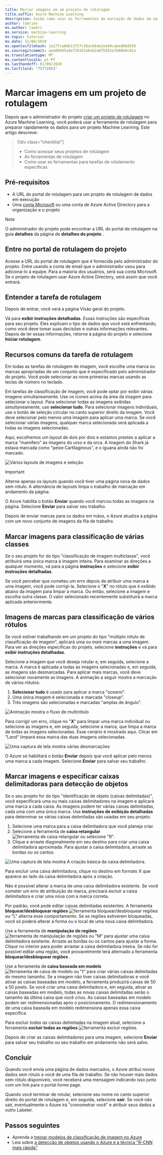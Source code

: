 ```yaml
---
title: Marcar imagens em um projeto de rotulagem
title.suffix: Azure Machine Learning
description: Saiba como usar as ferramentas de marcação de dados em um projeto de rotulagem de Azure Machine Learning.
author: lobrien
ms.author: laobri
ms.service: machine-learning
ms.topic: tutorial
ms.date: 11/04/2019
ms.openlocfilehash: 1e27fca86613757c36ac664e2e449cabed68d550
ms.sourcegitcommit: aee08b05a4e72b192a6e62a8fb581a7b08b9c02a
ms.translationtype: MT
ms.contentlocale: pt-PT
ms.lasthandoff: 01/09/2020
ms.locfileid: "75772453"
---
```

# <a name="tag-images-in-a-labeling-project"></a>Marcar imagens em um projeto de rotulagem

Depois que o administrador do projeto [criar um projeto de rotulagem](https://docs.microsoft.com/azure/machine-learning/how-to-create-labeling-projects#create-a-labeling-project) no Azure Machine Learning, você poderá usar a ferramenta de rotulagem para preparar rapidamente os dados para um projeto Machine Learning. Este artigo descreve:

> [!div class="checklist"]
> * Como acessar seus projetos de rotulagem
> * As ferramentas de rotulagem
> * Como usar as ferramentas para tarefas de rotulamento específicas

## <a name="prerequisites"></a>Pré-requisitos

* A URL do portal de rotulagem para um projeto de rotulagem de dados em execução
* Uma [conta Microsoft](https://account.microsoft.com/account) ou uma conta de Azure Active Directory para a organização e o projeto

> [!NOTE]
> O administrador do projeto pode encontrar a URL do portal de rotulagem na guia **detalhes** da página de **detalhes do projeto** .

## <a name="sign-in-to-the-projects-labeling-portal"></a>Entre no portal de rotulagem do projeto

Acesse a URL do portal de rotulagem que é fornecida pelo administrador do projeto. Entre usando a conta de email que o administrador usou para adicioná-lo à equipe. Para a maioria dos usuários, será sua conta Microsoft. Se o projeto de rotulagem usar Azure Active Directory, será assim que você entrará.

## <a name="understand-the-labeling-task"></a>Entender a tarefa de rotulagem

Depois de entrar, você verá a página Visão geral do projeto.

Vá para **exibir instruções detalhadas**. Essas instruções são específicas para seu projeto. Eles explicam o tipo de dados que você está enfrentando, como você deve tomar suas decisões e outras informações relevantes. Depois de ler essas informações, retorne à página do projeto e selecione **Iniciar rotulagem**.

## <a name="common-features-of-the-labeling-task"></a>Recursos comuns da tarefa de rotulagem

Em todas as tarefas de rotulagem de imagem, você escolhe uma marca ou marcas apropriadas de um conjunto que é especificado pelo administrador do projeto. Você pode selecionar as nove primeiras marcas usando as teclas de número no teclado.  

Em tarefas de classificação de imagem, você pode optar por exibir várias imagens simultaneamente. Use os ícones acima da área da imagem para selecionar o layout. Para selecionar todas as imagens exibidas simultaneamente, use **selecionar tudo**. Para selecionar imagens individuais, use o botão de seleção circular no canto superior direito da imagem. Você deve selecionar pelo menos uma imagem para aplicar uma marca. Se você selecionar várias imagens, qualquer marca selecionada será aplicada a todas as imagens selecionadas.

Aqui, escolhemos um layout de dois por dois e estamos prestes a aplicar a marca "mamífero" às imagens do urso e da orca. A imagem do Shark já estava marcada como "peixe Cartilaginous", e o iguana ainda não foi marcado.

![Vários layouts de imagens e seleção](./media/how-to-label-images/layouts.png)

> [!Important] 
> Alterne apenas os layouts quando você tiver uma página nova de dados sem rótulo. A alternância de layouts limpa o trabalho de marcação em andamento da página.

O Azure habilita o botão **Enviar** quando você marcou todas as imagens na página. Selecione **Enviar** para salvar seu trabalho.

Depois de enviar marcas para os dados em mãos, o Azure atualiza a página com um novo conjunto de imagens da fila de trabalho.

## <a name="tag-images-for-multi-class-classification"></a>Marcar imagens para classificação de várias classes

Se o seu projeto for do tipo "classificação de imagem multiclasse", você atribuirá uma única marca à imagem inteira. Para examinar as direções a qualquer momento, vá para a página **instruções** e selecione **exibir instruções detalhadas**.

Se você perceber que cometeu um erro depois de atribuir uma marca a uma imagem, você pode corrigi-la. Selecione o "**X**" no rótulo que é exibido abaixo da imagem para limpar a marca. Ou então, selecione a imagem e escolha outra classe. O valor selecionado recentemente substituirá a marca aplicada anteriormente.

## <a name="tag-images-for-multi-label-classification"></a>Imagens de marcas para classificação de vários rótulos

Se você estiver trabalhando em um projeto do tipo "múltiplo rótulo de classificação de imagem", aplicará uma *ou mais* marcas a uma imagem. Para ver as direções específicas do projeto, selecione **instruções** e vá para **exibir instruções detalhadas**.

Selecione a imagem que você deseja rotular e, em seguida, selecione a marca. A marca é aplicada a todas as imagens selecionadas e, em seguida, as imagens são desmarcadas. Para aplicar mais marcas, você deve selecionar novamente as imagens. A animação a seguir mostra a marcação de vários rótulos:

1. **Selecionar tudo** é usado para aplicar a marca "oceano".
1. Uma única imagem é selecionada e marcada "closeup".
1. Três imagens são selecionadas e marcadas "amplas de ângulo".

![Animação mostra o fluxo de multirótulo](./media/how-to-label-images/multilabel.gif)

Para corrigir um erro, clique no "**X**" para limpar uma marca individual ou selecione as imagens e, em seguida, selecione a marca, que limpa a marca de todas as imagens selecionadas. Esse cenário é mostrado aqui. Clicar em "Land" limpará essa marca das duas imagens selecionadas.

![Uma captura de tela mostra várias desmarcações](./media/how-to-label-images/multiple-deselection.png)

O Azure só habilitará o botão **Enviar** depois que você aplicar pelo menos uma marca a cada imagem. Selecione **Enviar** para salvar seu trabalho.

## <a name="tag-images-and-specify-bounding-boxes-for-object-detection"></a>Marcar imagens e especificar caixas delimitadoras para detecção de objetos

Se o seu projeto for do tipo "identificação de objeto (caixas delimitadas)", você especificará uma ou mais caixas delimitadores na imagem e aplicará uma marca a cada caixa. As imagens podem ter várias caixas delimitadas, cada uma com uma única marca. Use **instruções de exibição detalhadas** para determinar se várias caixas delimitadas são usadas em seu projeto.

1. Selecione uma marca para a caixa delimitadora que você planeja criar.
1. Selecione a ferramenta de **caixa retangular** ![ferramenta de caixa retangular](./media/how-to-label-images/rectangular-box-tool.png) ou selecione "R".
3. Clique e arraste diagonalmente em seu destino para criar uma caixa delimitadora aproximada. Para ajustar a caixa delimitadora, arraste as bordas ou os cantos.

![Uma captura de tela mostra A criação básica da caixa delimitadora.](./media/how-to-label-images/bounding-box-sequence.png)

Para excluir uma caixa delimitadora, clique no destino em formato X que aparece ao lado da caixa delimitadora após a criação.

Não é possível alterar a marca de uma caixa delimitadora existente. Se você cometer um erro de atribuição de marca, precisará excluir a caixa delimitadora e criar uma nova com a marca correta.

Por padrão, você pode editar caixas delimitadas existentes. A ferramenta **bloquear/desbloquear regiões** ![ferramenta bloquear/desbloquear regiões](./media/how-to-label-images/lock-bounding-boxes-tool.png) ou "L" alterna esse comportamento. Se as regiões estiverem bloqueadas, você só poderá alterar a forma ou o local de uma nova caixa delimitadora.

Use a ferramenta de **manipulação de regiões** ![ferramenta de manipulação de regiões](./media/how-to-label-images/regions-tool.png) ou "M" para ajustar uma caixa delimitadora existente. Arraste as bordas ou os cantos para ajustar a forma. Clique no interior para poder arrastar a caixa delimitadora inteira. Se não for possível editar uma região, você provavelmente terá alternado a ferramenta **bloquear/desbloquear regiões** .

Use a ferramenta de **caixa baseada em modelo** ![ferramenta de caixa de modelo](./media/how-to-label-images/template-box-tool.png) ou "t" para criar várias caixas delimitadas do mesmo tamanho. Se a imagem não tiver caixas delimitadoras e você ativar as caixas baseadas em modelo, a ferramenta produzirá caixas de 50 a 50 pixels. Se você criar uma caixa delimitadora e, em seguida, ativar as caixas baseadas em modelo, todas as novas caixas delimitadas serão o tamanho da última caixa que você criou. As caixas baseadas em modelo podem ser redimensionadas após o posicionamento. O redimensionamento de uma caixa baseada em modelo redimensiona apenas essa caixa específica.

Para excluir *todas as* caixas delimitadas na imagem atual, selecione a ferramenta **excluir todas as regiões** ![ferramenta excluir regiões](./media/how-to-label-images/delete-regions-tool.png).

Depois de criar as caixas delimitadores para uma imagem, selecione **Enviar** para salvar seu trabalho ou seu trabalho em andamento não será salvo.

## <a name="finish-up"></a>Concluir

Quando você envia uma página de dados marcados, o Azure atribui novos dados sem rótulo a você de uma fila de trabalho. Se não houver mais dados sem rótulo disponíveis, você receberá uma mensagem indicando isso junto com um link para o portal home page.

Quando você terminar de rotular, selecione seu nome no canto superior direito do portal de rotulagem e, em seguida, selecione **sair**. Se você não sair, eventualmente o Azure irá "cronometrar você" e atribuir seus dados a outro Labeler.

## <a name="next-steps"></a>Passos seguintes

* Aprenda a [treinar modelos de classificação de imagem no Azure](https://docs.microsoft.com/azure/machine-learning/tutorial-train-models-with-aml)
* Leia sobre [a detecção de objetos usando o Azure e a técnica "R-CNN mais rápida"](https://www.microsoft.com/developerblog/2017/10/24/bird-detection-with-azure-ml-workbench/)
